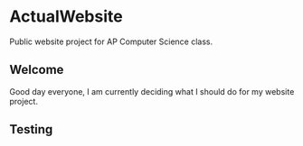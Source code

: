 # ActualWebsite
Public website project for AP Computer Science class.
## Welcome
Good day everyone, I am currently deciding what I should do for my website project.

## Testing
``` 
